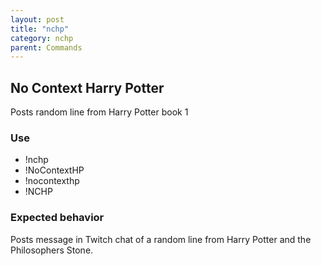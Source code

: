 ```yaml
---
layout: post
title: "nchp"
category: nchp
parent: Commands
---
```


## No Context Harry Potter
Posts random line from Harry Potter book 1

### Use
- !nchp
- !NoContextHP
- !nocontexthp
- !NCHP

### Expected behavior
Posts message in Twitch chat of a random line from Harry Potter and the Philosophers Stone.
